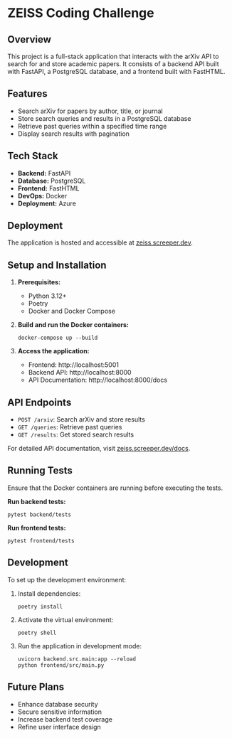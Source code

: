 # ZEISS Coding Challenge

## Overview

This project is a full-stack application that interacts with the arXiv API to search for and store academic papers. It
consists of a backend API built with FastAPI, a PostgreSQL database, and a frontend built with FastHTML.

## Features

- Search arXiv for papers by author, title, or journal
- Store search queries and results in a PostgreSQL database
- Retrieve past queries within a specified time range
- Display search results with pagination

## Tech Stack

- **Backend:** FastAPI
- **Database:** PostgreSQL
- **Frontend:** FastHTML
- **DevOps:** Docker
- **Deployment:** Azure

## Deployment

The application is hosted and accessible at [zeiss.screeper.dev](https://zeiss.screeper.dev).

## Setup and Installation

1. **Prerequisites:**
    - Python 3.12+
    - Poetry
    - Docker and Docker Compose


2. **Build and run the Docker containers:**
   ```shell
   docker-compose up --build
   ```

3. **Access the application:**
    - Frontend: http://localhost:5001
    - Backend API: http://localhost:8000
    - API Documentation: http://localhost:8000/docs

## API Endpoints

- `POST /arxiv`: Search arXiv and store results
- `GET /queries`: Retrieve past queries
- `GET /results`: Get stored search results

For detailed API documentation, visit [zeiss.screeper.dev/docs](https://zeiss.screeper.dev/docs).

## Running Tests

Ensure that the Docker containers are running before executing the tests.

**Run backend tests:**

```shell
pytest backend/tests
```

**Run frontend tests:**

```shell
pytest frontend/tests
```

## Development

To set up the development environment:

1. Install dependencies:
   ```shell
   poetry install
   ```

2. Activate the virtual environment:
   ```shell
   poetry shell
   ```

3. Run the application in development mode:
   ```shell
   uvicorn backend.src.main:app --reload
   python frontend/src/main.py
   ```

## Future Plans

- Enhance database security
- Secure sensitive information
- Increase backend test coverage
- Refine user interface design
